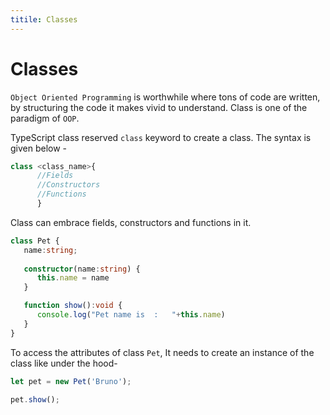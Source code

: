```yaml
---
titile: Classes
---
```


# Classes

`Object Oriented Programming` is worthwhile where tons of code are written, by structuring the code it makes vivid to understand.
Class is one of the paradigm of `OOP`.

TypeScript class reserved `class` keyword to create a class. The syntax is given below - 

```typescript
class <class_name>{
      //Fields
      //Constructors
      //Functions
      }
```
Class can embrace fields, constructors and functions in it.

```typescript
class Pet {  
   name:string; 
 
   constructor(name:string) { 
      this.name = name 
   }  

   function show():void { 
      console.log("Pet name is  :   "+this.name) 
   } 
}
```
To access the attributes of class `Pet`, It needs to create an instance of the class like under the hood-

```typescript
let pet = new Pet('Bruno');

pet.show();
```
